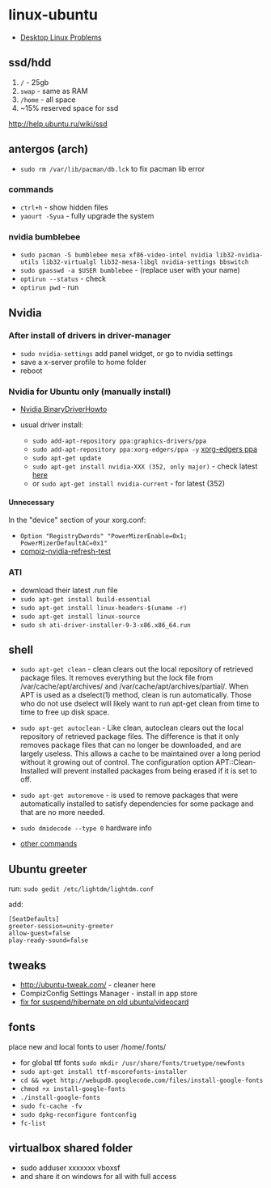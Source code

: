 # linux-ubuntu

- [Desktop Linux Problems](http://itvision.altervista.org/why.linux.is.not.ready.for.the.desktop.current.html)

## ssd/hdd

1. `/` - 25gb
2. `swap` - same as RAM
3. `/home` - all space
4. ~15% reserved space for ssd

<http://help.ubuntu.ru/wiki/ssd>

## antergos (arch)

- `sudo rm /var/lib/pacman/db.lck` to fix pacman lib error

### commands

- `ctrl+h` - show hidden files
- `yaourt -Syua` - fully upgrade the system

### nvidia bumblebee

- `sudo pacman -S bumblebee mesa xf86-video-intel nvidia lib32-nvidia-utils lib32-virtualgl lib32-mesa-libgl nvidia-settings bbswitch`
- `sudo gpasswd -a $USER bumblebee` - (replace user with your name)
- `optirun --status` - check
- `optirun pwd` - run

## Nvidia

### After install of drivers in driver-manager

- `sudo nvidia-settings` add panel widget, or go to nvidia settings
- save a x-server profile to home folder
- reboot

### Nvidia for Ubuntu only (manually install)

- [Nvidia BinaryDriverHowto](https://help.ubuntu.com/community/BinaryDriverHowto/Nvidia)

- usual driver install:

  - `sudo add-apt-repository ppa:graphics-drivers/ppa`
  - `sudo add-apt-repository ppa:xorg-edgers/ppa -y` [xorg-edgers ppa](https://launchpad.net/~xorg-edgers/+archive/ubuntu/ppa)
  - `sudo apt-get update`
  - `sudo apt-get install nvidia-XXX (352, only major)` - check latest [here](http://www.nvidia.com/page/home.html)
  - or `sudo apt-get install nvidia-current` - for latest (352)

#### Unnecessary

In the "device" section of your xorg.conf:

- `Option "RegistryDwords" "PowerMizerEnable=0x1; PowerMizerDefaultAC=0x1"`
- [compiz-nvidia-refresh-test](https://launchpad.net/~townsend/+archive/ubuntu/compiz-nvidia-refresh-test)

### ATI

- download their latest .run file
- `sudo apt-get install build-essential`
- `sudo apt-get install linux-headers-$(uname -r)`
- `sudo apt-get install linux-source`
- `sudo sh ati-driver-installer-9-3-x86.x86_64.run`

## shell

- `sudo apt-get clean` - clean clears out the local repository of retrieved package files. It removes everything but the lock file from /var/cache/apt/archives/ and /var/cache/apt/archives/partial/. When APT is used as a dselect(1) method, clean is run automatically. Those who do not use dselect will likely want to run apt-get clean from time to time to free up disk space.
- `sudo apt-get autoclean` - Like clean, autoclean clears out the local repository of retrieved package files. The difference is that it only removes package files that can no longer be downloaded, and are largely useless. This allows a cache to be maintained over a long period without it growing out of control. The configuration option APT::Clean-Installed will prevent installed packages from being erased if it is set to off.
- `sudo apt-get autoremove` - is used to remove packages that were automatically installed to satisfy dependencies for some package and that are no more needed.

- `sudo dmidecode --type 0` hardware info

- [other commands](http://www.binarytides.com/linux-commands-hardware-info/)

## Ubuntu greeter

run: `sudo gedit /etc/lightdm/lightdm.conf`

add:

```
[SeatDefaults]
greeter-session=unity-greeter
allow-guest=false
play-ready-sound=false
```

## tweaks

- <http://ubuntu-tweak.com/> - cleaner here
- CompizConfig Settings Manager - install in app store
- [fix for suspend/hibernate on old ubuntu/videocard](http://chriseiffel.com/everything-linux/how-i-got-suspend-and-hibernate-working-in-linux-ubuntu-11-04-mint-11/)

## fonts

place new and local fonts to user /home/.fonts/

- for global ttf fonts `sudo mkdir /usr/share/fonts/truetype/newfonts`
- `sudo apt-get install ttf-mscorefonts-installer`
- `cd && wget http://webupd8.googlecode.com/files/install-google-fonts`
- `chmod +x install-google-fonts`
- `./install-google-fonts`
- `sudo fc-cache -fv`
- `sudo dpkg-reconfigure fontconfig`
- `fc-list`

## virtualbox shared folder
- sudo adduser xxxxxxx vboxsf
- and share it on windows for all with full access
